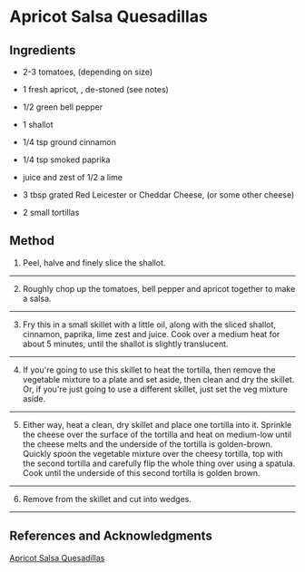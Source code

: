 # Apricot Salsa Quesadillas

## Ingredients

- 2-3 tomatoes, (depending on size)

- 1 fresh apricot, , de-stoned (see notes)

- 1/2 green bell pepper

- 1 shallot

- 1/4 tsp ground cinnamon

- 1/4 tsp smoked paprika

- juice and zest of 1/2 a lime

- 3 tbsp grated Red Leicester or Cheddar Cheese, (or some other cheese)

- 2 small tortillas

## Method

1. Peel, halve and finely slice the shallot.
---

2. Roughly chop up the tomatoes, bell pepper and apricot together to make a salsa.
---

3. Fry this in a small skillet with a little oil, along with the sliced shallot, cinnamon, paprika, lime zest and juice. Cook over a medium heat for about 5 minutes, until the shallot is slightly translucent.
---

4. If you're going to use this skillet to heat the tortilla, then remove the vegetable mixture to a plate and set aside, then clean and dry the skillet. Or, if you're just going to use a different skillet, just set the veg mixture aside.
---

5. Either way, heat a clean, dry skillet and place one tortilla into it. Sprinkle the cheese over the surface of the tortilla and heat on medium-low until the cheese melts and the underside of the tortilla is golden-brown. Quickly spoon the vegetable mixture over the cheesy tortilla, top with the second tortilla and carefully flip the whole thing over using a spatula. Cook until the underside of this second tortilla is golden brown.
---

6. Remove from the skillet and cut into wedges.
---

## References and Acknowledgments

[Apricot Salsa Quesadillas](https://topwithcinnamon.com/apricot-salsa-quesadillas/)
